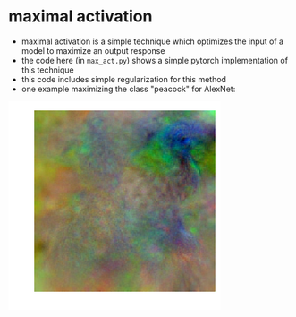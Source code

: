 # maximal activation
- maximal activation is a simple technique which optimizes the input of a model to maximize an output response
- the code here (in `max_act.py`) shows a simple pytorch implementation of this technique
- this code includes simple regularization for this method
- one example maximizing the class "peacock" for AlexNet: 

![](ims/peacock.png)